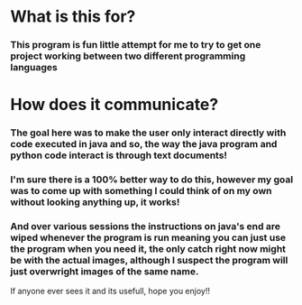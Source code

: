 # What is this for?
### This program is fun little attempt for me to try to get one project working between two different programming languages
# How does it communicate?
### The goal here was to make the user only interact directly with code executed in java and so, the way the java program and python code interact is through text documents! 

### I'm sure there is a 100% better way to do this, however my goal was to come up with something I could think of on my own without looking anything up, it works! 

### And over various sessions the instructions on java's end are wiped whenever the program is run meaning you can just use the program when you need it, the only catch right now might be with the actual images, although I suspect the program will just overwright images of the same name.

If anyone ever sees it and its usefull, hope you enjoy!!
